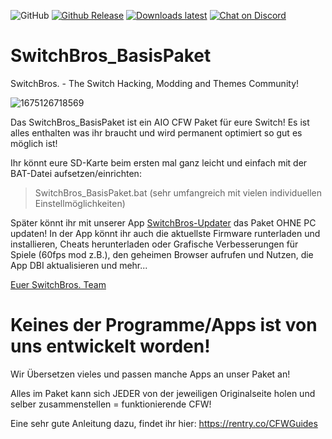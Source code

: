 <img alt="GitHub" src="https://img.shields.io/github/license/Switch-Bros/SwitchBros_BasisPaket?style=plastic"> [![Github Release](https://img.shields.io/github/v/release/Switch-Bros/SwitchBros_BasisPaket?label=Aktuelle%20Version&style=plastic)](https://github.com/Switch-Bros/SwitchBros_BasisPaket) [![Downloads latest](https://img.shields.io/github/downloads/Switch-Bros/SwitchBros_BasisPaket/total?label=Alle%20Downloads&style=plastic)](https://github.com/Switch-Bros/SwitchBros_BasisPaket/releases) [![Chat on Discord](https://img.shields.io/discord/322458533880659969?label=SB%20Discord&style=plastic)](https://discord.com/invite/switchbros)

# SwitchBros_BasisPaket
SwitchBros. - The Switch Hacking, Modding and Themes Community!

![1675126718569](https://user-images.githubusercontent.com/13203024/215631767-8a2f5636-c273-4987-b61f-caa6b8b17cd4.png)

Das SwitchBros_BasisPaket ist ein AIO CFW Paket für eure Switch!
Es ist alles enthalten was ihr braucht und wird permanent optimiert so gut es möglich ist!

Ihr könnt eure SD-Karte beim ersten mal ganz leicht und einfach mit der BAT-Datei aufsetzen/einrichten:

  > SwitchBros_BasisPaket.bat (sehr umfangreich mit vielen individuellen Einstellmöglichkeiten)
 
Später könnt ihr mit unserer App [SwitchBros-Updater](https://github.com/Switch-Bros/switchbros-updater) das Paket OHNE PC updaten!
In der App könnt ihr auch die aktuellste Firmware runterladen und installieren, Cheats herunterladen oder Grafische Verbesserungen für Spiele (60fps mod z.B.), den geheimen Browser aufrufen und Nutzen, die App DBI aktualisieren und mehr...

[Euer SwitchBros. Team](https://discord.gg/XJ3GfPxWaM)

# Keines der Programme/Apps ist von uns entwickelt worden!
Wir Übersetzen vieles und passen manche Apps an unser Paket an!

Alles im Paket kann sich JEDER von der jeweiligen Originalseite holen und selber zusammenstellen = funktionierende CFW!

Eine sehr gute Anleitung dazu, findet ihr hier: https://rentry.co/CFWGuides




